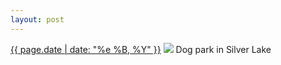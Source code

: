 ```yaml
---
layout: post
---
```


<p>
  <time><a href="/492">{{ page.date | date: "%e %B, %Y" }}</a></time>
  <a href="/492"><img src="{{ site.assets_url }}/492.jpg"/></a>
  <span>Dog park in Silver Lake</span>
</p>
